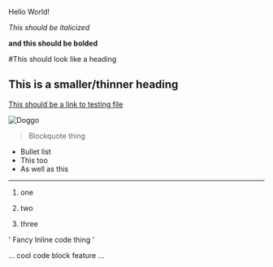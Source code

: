 Hello World!

*This should be italicized*

**and this should be bolded**

#This should look like a heading

## This is a smaller/thinner heading

[This should be a link to testing file](https://jettn.github.io/cse15l-lab-reports/testing.html)

![Doggo](https://www.google.com/url?sa=i&url=https%3A%2F%2Fminiweeniedogs.com%2F&psig=AOvVaw2Cxt-Xwkgc4H65wDMgg_An&ust=1673561380533000&source=images&cd=vfe&ved=0CA8QjRxqFwoTCOilhqbEwPwCFQAAAAAdAAAAABAD)

> Blockquote thing

* Bullet list
* This too
* As well as this

---

1. one
2) two
3. three

' Fancy Inline code thing '

... 
cool 
code
block
feature
... 
